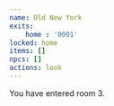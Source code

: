 ```yaml
---
name: Old New York
exits: 
    home : '0001'
locked: home    
items: []
npcs: []
actions: look
---
```


You have entered room 3.